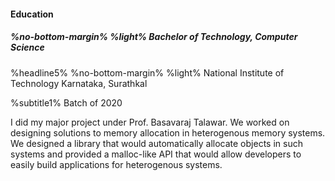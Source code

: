 #### Education
##### %no-bottom-margin% %light% **Bachelor of Technology, Computer Science**  
%headline5% %no-bottom-margin% %light% National Institute of Technology Karnataka, Surathkal  

%subtitle1% Batch of 2020  

I did my major project under Prof. Basavaraj Talawar. We worked on designing solutions to memory allocation in heterogenous memory systems. We designed a library that would automatically allocate objects in such systems and provided a malloc-like API that would allow developers to easily build applications for heterogenous systems. 

<div class="large-spacer"></div>